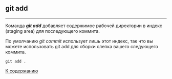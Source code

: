 ## git add

---

Команда ***git add*** добавляет содержимое рабочей директории в индекс (staging area) для последующего коммита. 

По умолчанию *git commit* использует лишь этот индекс, так что вы можете использовать git add для сборки слепка вашего следующего коммита.

```bash=
git add .
```
[К содержанию](./readme.md)